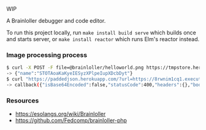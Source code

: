 WIP

A Brainloller debugger and code editor.

To run this project locally, run `make install build serve` which builds once
and starts server, or `make install reactor` which runs Elm's reactor instead.

### Image processing process

```bash
$ curl -X POST -F file=@brainloller/helloworld.png https://tmpstore.herokuapp.com/upload
-> {"name":"STOTAoaKaKyeIESyzXPlpeIupXDcbDyt"}
$ curl "https://paddedjson.herokuapp.com/?url=https://8rwnim1cq1.execute-api.us-west-2.amazonaws.com/prod/pixels_pixels&method=POST&body=%7B%22path%22:%22https://tmpstore.herokuapp.com/get/STOTAoaKaKyeIESyzXPlpeIupXDcbDyt%22%7D"
-> callback({"isBase64Encoded":false,"statusCode":400,"headers":{},"body":{"pixels":[[{"R":255,"G":0,"B":0,"A":255}, ...
```

### Resources

- https://esolangs.org/wiki/Brainloller
- https://github.com/Fedcomp/brainloller-php
